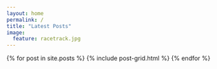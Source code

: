 ```yaml
---
layout: home
permalink: /
title: "Latest Posts"
image:
  feature: racetrack.jpg
---
```


<div class="tiles">
{% for post in site.posts %}
	{% include post-grid.html %}
{% endfor %}
</div><!-- /.tiles -->

<!-- {% include post-grid.html %} 